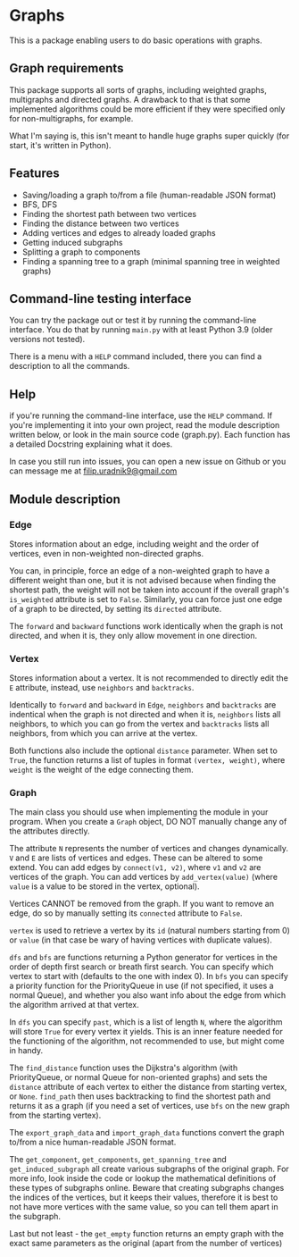 # Graphs
This is a package enabling users to do basic operations with graphs.
## Graph requirements
This package supports all sorts of graphs, including weighted graphs, multigraphs and directed graphs. A drawback to that is that some implemented algorithms could be more efficient if they were specified only for non-multigraphs, for example. 

What I'm saying is, this isn't meant to handle huge graphs super quickly (for start, it's written in Python). 

## Features
* Saving/loading a graph to/from a file (human-readable JSON format)
* BFS, DFS
* Finding the shortest path between two vertices
* Finding the distance between two vertices
* Adding vertices and edges to already loaded graphs
* Getting induced subgraphs
* Splitting a graph to components
* Finding a spanning tree to a graph (minimal spanning tree in weighted graphs)

## Command-line testing interface
You can try the package out or test it by running the command-line interface. You do that by running `main.py` with at least Python 3.9 (older versions not tested).

There is a menu with a `HELP` command included, there you can find a description to all the commands.

## Help
if you're running the command-line interface, use the `HELP` command. If you're implementing it into your own project, read the module description written below, or look in the main source code (graph.py). Each function has a detailed Docstring explaining what it does. 

In case you still run into issues, you can open a new issue on Github or you can message me at filip.uradnik9@gmail.com

## Module description

### Edge

Stores information about an edge, including weight and the order of vertices, even in non-weighted non-directed graphs. 

You can, in principle, force an edge of a non-weighted graph to have a different weight than one, but it is not advised because when finding the shortest path, the weight will not be taken into account if the overall graph's `is_weighted` attribute is set to `False`. Similarly, you can force just one edge of a graph to be directed, by setting its `directed` attribute. 

The `forward` and `backward` functions work identically when the graph is not directed, and when it is, they only allow movement in one direction.

### Vertex

Stores information about a vertex. It is not recommended to directly edit the `E` attribute, instead, use `neighbors` and `backtracks`. 

Identically to `forward` and `backward` in `Edge`, `neighbors` and `backtracks` are indentical when the graph is not directed and when it is, `neighbors` lists all neighbors, to which you can go from the vertex and `backtracks` lists all neighbors, from which you can arrive at the vertex. 

Both functions also include the optional `distance` parameter. When set to `True`, the function returns a list of tuples in format `(vertex, weight)`, where `weight` is the weight of the edge connecting them.

### Graph

The main class you should use when implementing the module in your program. When you create a `Graph` object, DO NOT manually change any of the attributes directly. 

The attribute `N` represents the number of vertices and changes dynamically. `V` and `E` are lists of vertices and edges. These can be altered to some extend. 
You can add edges by `connect(v1, v2)`, where `v1` and `v2` are vertices of the graph. You can add vertices by `add_vertex(value)` (where `value` is a value to be stored in the vertex, optional). 

Vertices CANNOT be removed from the graph. If you want to remove an edge, do so by manually setting its `connected` attribute to `False`. 

`vertex` is used to retrieve a vertex by its `id` (natural numbers starting from 0) or `value` (in that case be wary of having vertices with duplicate values).

`dfs` and `bfs` are functions returning a Python generator for vertices in the order of depth first search or breath first search. You can specify which vertex to start with (defaults to the one with index 0). In `bfs` you can specify a priority function for the PriorityQueue in use (if not specified, it uses a normal Queue), and whether you also want info about the edge from which the algorithm arrived at that vertex.

In `dfs` you can specify `past`, which is a list of length `N`, where the algorithm will store `True` for every vertex it yields. This is an inner feature needed for the functioning of the algorithm, not recommended to use, but might come in handy.

The `find_distance` function uses the Dijkstra's algorithm (with PriorityQueue, or normal Queue for non-oriented graphs) and sets the `distance` attribute of each vertex to either the distance from starting vertex, or `None`. `find_path` then uses backtracking to find the shortest path and returns it as a graph (if you need a set of vertices, use `bfs` on the new graph from the starting vertex).

The `export_graph_data` and `import_graph_data` functions convert the graph to/from a nice human-readable JSON format. 

The `get_component`, `get_components`, `get_spanning_tree` and `get_induced_subgraph` all create various subgraphs of the original graph. For more info, look inside the code or lookup the mathematical definitions of these types of subgraphs online. Beware that creating subgraphs changes the indices of the vertices, but it keeps their values, therefore it is best to not have more vertices with the same value, so you can tell them apart in the subgraph.

Last but not least - the `get_empty` function returns an empty graph with the exact same parameters as the original (apart from the number of vertices)